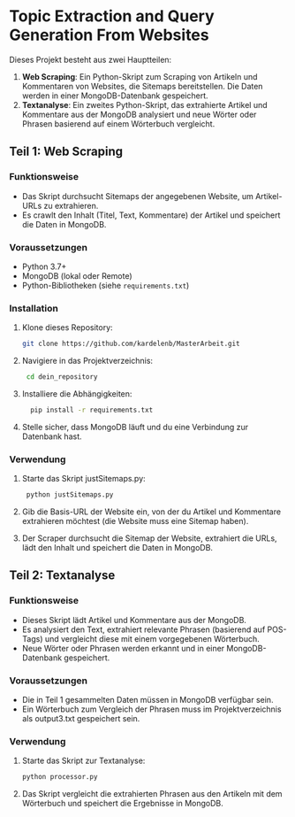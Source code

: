 # Topic Extraction and Query Generation From Websites

Dieses Projekt besteht aus zwei Hauptteilen:

1. **Web Scraping**: Ein Python-Skript zum Scraping von Artikeln und Kommentaren von Websites, die Sitemaps bereitstellen. Die Daten werden in einer MongoDB-Datenbank gespeichert.
2. **Textanalyse**: Ein zweites Python-Skript, das extrahierte Artikel und Kommentare aus der MongoDB analysiert und neue Wörter oder Phrasen basierend auf einem Wörterbuch vergleicht.

## Teil 1: Web Scraping

### Funktionsweise

- Das Skript durchsucht Sitemaps der angegebenen Website, um Artikel-URLs zu extrahieren.
- Es crawlt den Inhalt (Titel, Text, Kommentare) der Artikel und speichert die Daten in MongoDB.

### Voraussetzungen

- Python 3.7+
- MongoDB (lokal oder Remote)
- Python-Bibliotheken (siehe `requirements.txt`)

### Installation

1. Klone dieses Repository:
   ```bash
   git clone https://github.com/kardelenb/MasterArbeit.git
2. Navigiere in das Projektverzeichnis:
   ```bash
    cd dein_repository
3. Installiere die Abhängigkeiten:
   ```bash
     pip install -r requirements.txt

4. Stelle sicher, dass MongoDB läuft und du eine Verbindung zur Datenbank hast.
   
### Verwendung
1. Starte das Skript justSitemaps.py:
   ```bash
    python justSitemaps.py

3. Gib die Basis-URL der Website ein, von der du Artikel und Kommentare extrahieren möchtest (die Website muss eine Sitemap haben).

4. Der Scraper durchsucht die Sitemap der Website, extrahiert die URLs, lädt den Inhalt und speichert die Daten in MongoDB.

## Teil 2: Textanalyse
### Funktionsweise
- Dieses Skript lädt Artikel und Kommentare aus der MongoDB.
- Es analysiert den Text, extrahiert relevante Phrasen (basierend auf POS-Tags) und vergleicht diese mit einem vorgegebenen Wörterbuch.
- Neue Wörter oder Phrasen werden erkannt und in einer MongoDB-Datenbank gespeichert.

### Voraussetzungen
- Die in Teil 1 gesammelten Daten müssen in MongoDB verfügbar sein.
- Ein Wörterbuch zum Vergleich der Phrasen muss im Projektverzeichnis als output3.txt gespeichert sein.

### Verwendung
1. Starte das Skript zur Textanalyse:
   ```bash
   python processor.py
2. Das Skript vergleicht die extrahierten Phrasen aus den Artikeln mit dem Wörterbuch und speichert die Ergebnisse in MongoDB.

